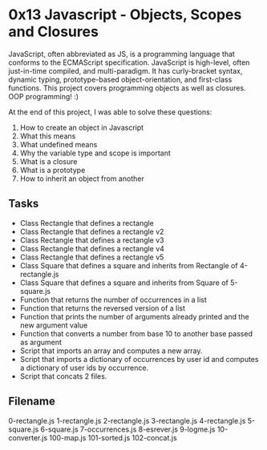# 0x13 Javascript - Objects, Scopes and Closures

JavaScript, often abbreviated as JS, is a programming language that conforms to the ECMAScript specification. JavaScript is high-level, often just-in-time compiled, and multi-paradigm. It has curly-bracket syntax, dynamic typing, prototype-based object-orientation, and first-class functions. This project covers programming objects as well as closures. OOP programming! :)

At the end of this project, I was able to solve these questions:

1. How to create an object in Javascript
2. What this means
3. What undefined means
4. Why the variable type and scope is important
5. What is a closure
6. What is a prototype
7. How to inherit an object from another

## Tasks 
* Class Rectangle that defines a rectangle
* Class Rectangle that defines a rectangle v2
* Class Rectangle that defines a rectangle v3
* Class Rectangle that defines a rectangle v4
* Class Rectangle that defines a rectangle v5
* Class Square that defines a square and inherits from Rectangle of 4-rectangle.js
* Class Square that defines a square and inherits from Square of 5-square.js
* Function that returns the number of occurrences in a list
* Function that returns the reversed version of a list
* Function that prints the number of arguments already printed and the new argument value
* Function that converts a number from base 10 to another base passed as argument
* Script that imports an array and computes a new array.
* Script that imports a dictionary of occurrences by user id and computes a dictionary of user ids by occurrence.
* Script that concats 2 files.

## Filename
0-rectangle.js
1-rectangle.js
2-rectangle.js
3-rectangle.js
4-rectangle.js
5-square.js
6-square.js
7-occurrences.js
8-esrever.js
9-logme.js
10-converter.js
100-map.js
101-sorted.js
102-concat.js
